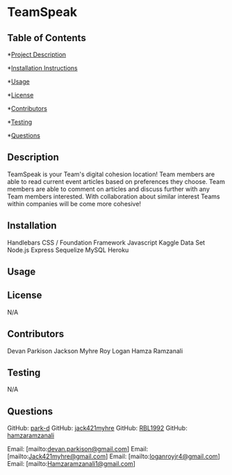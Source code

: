 
# TeamSpeak 

## Table of Contents
*[Project Description](#description)

*[Installation Instructions](#installation)

*[Usage](#usage)

*[License](#license)

*[Contributors](#contributors)

*[Testing](#testing)

*[Questions](#questions)

## Description
TeamSpeak is your Team's digital cohesion location! Team members are able to read current event articles based on preferences they choose. Team members are able to comment on articles and discuss further with any Team members interested. With collaboration about similar interest Teams within companies will be come more cohesive!

## Installation

Handlebars
CSS / Foundation Framework
Javascript
Kaggle Data Set
Node.js
Express
Sequelize
MySQL
Heroku

## Usage



## License
N/A


## Contributors
Devan Parkison
Jackson Myhre
Roy Logan
Hamza Ramzanali

## Testing
N/A


## Questions

GitHub: [park-d](https://github.com/park-d)
GitHub: [jack421myhre](https://github.com/jack421myhre)
GitHub: [RBL1992](https://github.com/RBL1992)
GitHub: [hamzaramzanali](https://github.com/hamzaramzanali)

Email: [mailto:devan.parkison@gmail.com]
Email: [mailto:Jack421myhre@gmail.com]
Email: [mailto:loganroyjr4@gmail.com]
Email: [mailto:Hamzaramzanali1@gmail.com]
